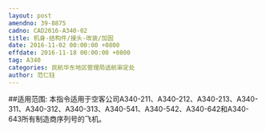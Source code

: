```yaml
---
layout: post
amendno: 39-8875
cadno: CAD2016-A340-02
title: 机身-结构件/接头-改装/加固
date: 2016-11-02 00:00:00 +0800
effdate: 2016-11-18 00:00:00 +0800
tag: A340
categories: 民航华东地区管理局适航审定处
author: 范仁钰
---
```


##适用范围:
本指令适用于空客公司A340-211、A340-212、A340-213、A340-311、A340-312、A340-313、A340-541、A340-542、A340-642和A340-643所有制造商序列号的飞机。


